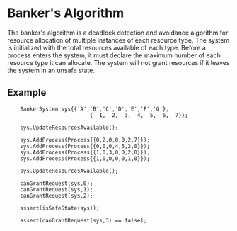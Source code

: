Banker's Algorithm
==================

The banker's algorithm is a deadlock detection and avoidance algorithm for resource allocation of multiple instances of each resource type.  The system is initialized with the total resources available of each type.  Before a process enters the system, it must declare the maximum number of each resource type it can allocate.  The system will not grant resources if it leaves the system in an unsafe state.



Example
-------

        BankerSystem sys{{'A','B','C','D','E','F','G'},
        					  {  1,  2,  3,  4,  5,  6,  7}};

        sys.UpdateResourcesAvailable();

        sys.AddProcess(Process{{0,2,0,0,0,2,7}});
        sys.AddProcess(Process{{0,0,0,4,5,2,0}});
        sys.AddProcess(Process{{1,0,3,0,0,2,0}});
        sys.AddProcess(Process{{1,0,0,0,0,1,0}});

        sys.UpdateResourcesAvailable();

        canGrantRequest(sys,0);
        canGrantRequest(sys,1);
        canGrantRequest(sys,2);

        assert(isSafeState(sys));

        assert(canGrantRequest(sys,3) == false);
